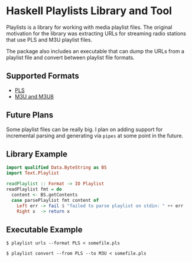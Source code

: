Haskell Playlists Library and Tool
==================================

Playlists is a library for working with media playlist files.  The
original motivation for the library was extracting URLs for streaming
radio stations that use PLS and M3U playlist files.

The package also includes an executable that can dump the URLs from a
playlist file and convert between playlist file formats.

Supported Formats
-----------------

  * [PLS][]
  * [M3U and M3U8][M3U]

Future Plans
------------

Some playlist files can be really big.  I plan on adding support for
incremental parsing and generating via `pipes` at some point in the
future.

Library Example
---------------

```haskell
import qualified Data.ByteString as BS
import Text.Playlist

readPlaylist :: Format -> IO Playlist
readPlaylist fmt = do
  content <- BS.getContents
  case parsePlaylist fmt content of
    Left err -> fail $ "failed to parse playlist on stdin: " ++ err
    Right x  -> return x
```


Executable Example
------------------

    $ playlist urls --format PLS < somefile.pls

    $ playlist convert --from PLS --to M3U < somefile.pls

[pls]: http://en.wikipedia.org/wiki/PLS_(file_format)
[m3u]: http://en.wikipedia.org/wiki/M3U
